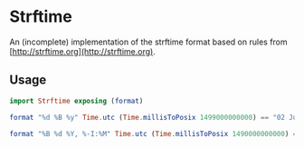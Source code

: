 # Strftime

An (incomplete) implementation of the strftime format based on rules
from [http://strftime.org](http://strftime.org).

## Usage

```elm
import Strftime exposing (format)

format "%d %B %y" Time.utc (Time.millisToPosix 1499000000000) == "02 July 17"

format "%B %d %Y, %-I:%M" Time.utc (Time.millisToPosix 1490000000000) == "March 20 2017, 8:53"
```
